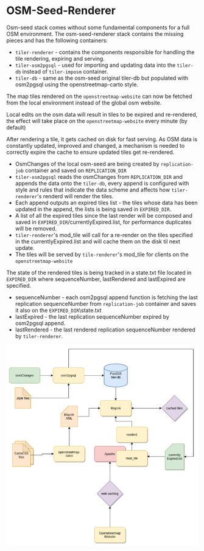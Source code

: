# OSM-Seed-Renderer

Osm-seed stack comes without some fundamental components for a full OSM environment. The osm-seed-renderer stack contains the missing pieces and has the following containers:
- `tiler-renderer` - contains the components responsible for handling the tile rendering, expiring and serving.
- `tiler-osm2pgsql` - used for importing and updating data into the `tiler-db` instead of `tiler-imposm` container.
- `tiler-db` - same as the osm-seed original tiler-db but populated with osm2pgsql using the openstreetmap-carto style.

The map tiles rendered on the `openstreetmap-website` can now be fetched from the local environment instead of the global osm website.

Local edits on the osm data will result in tiles to be expired and re-rendered, the effect will take place on the `openstreetmap-website` every minute (by default)

After rendering a tile, it gets cached on disk for fast serving. As OSM data is constantly updated, improved and changed, a mechanism is needed to correctly expire the cache to ensure updated tiles get re-rendered.

- OsmChanges of the local osm-seed are being created by `replication-job` container and saved on `REPLICATION_DIR`
- `tiler-osm2pgsql` reads the osmChanges from `REPLICATION_DIR` and appends the data onto the `tiler-db`, every append is configured with style and rules that indicate the data scheme and affects how `tiler-renderer`'s renderd will render the tiles.
- Each append outputs an expired tiles list - the tiles whose data has been updated in the append, the lists is being saved in `EXPIRED_DIR`.
- A list of all the expired tiles since the last render will be composed and saved in `EXPIRED_DIR`/currentlyExpired.list, for performance duplicates will be removed.
- `tiler-renderer`'s mod_tile will call for a re-render on the tiles specified in the currentlyExpired.list and will cache them on the disk til next update.
- The tiles will be served by `tile-renderer`'s mod_tile for clients on the `openstreetmap-website`

The state of the rendered tiles is being tracked in a state.txt file located in `EXPIRED_DIR` where sequenceNumber, lastRendered and lastExpired are specified.
- sequenceNumber - each osm2pgsql append function is fetching the last replication sequenceNumber from `replication-job` container and saves it also on the `EXPIRED_DIR`\state.txt
- lastExpired - the last replication sequenceNumber expired by osm2pgsql append.
- lastRendered - the last rendered replication sequenceNumber rendered by `tiler-renderer`.

![Alt text](osm-seed-renderer-diagram.png?raw=true "Diagram")
